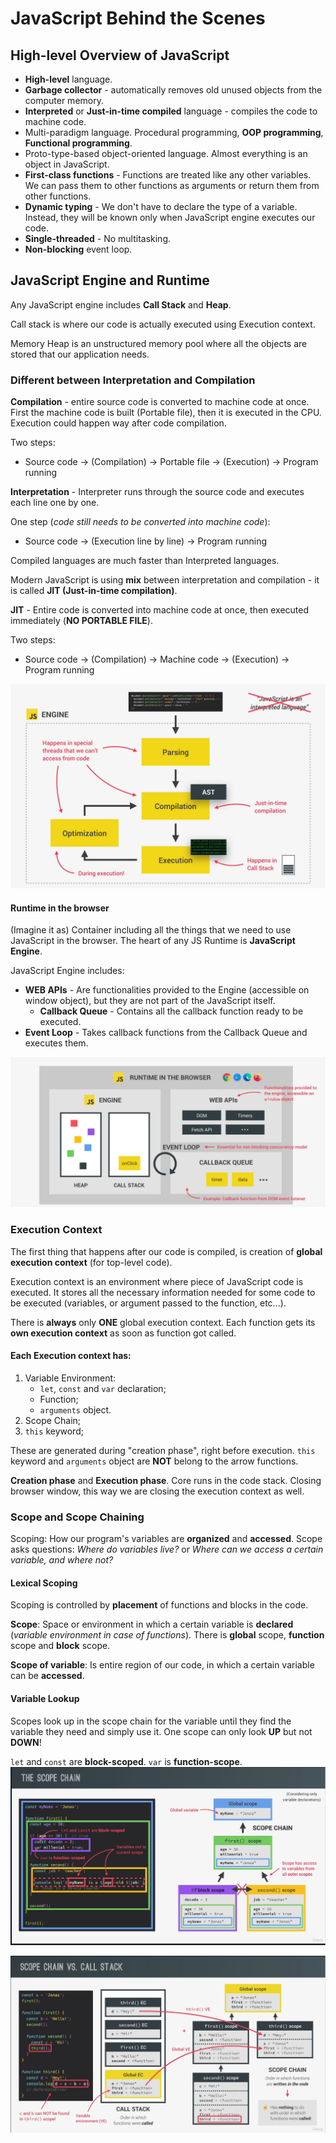 # JavaScript Behind the Scenes

## High-level Overview of JavaScript

- **High-level** language.
- **Garbage collector** - automatically removes old unused objects from the computer memory.
- **Interpreted** or **Just-in-time compiled** language - compiles the code to machine code.
- Multi-paradigm language. Procedural programming, **OOP programming**, **Functional programming**.
- Proto-type-based object-oriented language. Almost everything is an object in JavaScript.
- **First-class functions** - Functions are treated like any other variables. We can pass them to other functions as arguments or return them from other functions.
- **Dynamic typing** - We don't have to declare the type of a variable. Instead, they will be known only when JavaScript engine executes our code.
- **Single-threaded** - No multitasking.
- **Non-blocking** event loop.

## JavaScript Engine and Runtime

Any JavaScript engine includes **Call Stack** and **Heap**.

Call stack is where our code is actually executed using Execution context.

Memory Heap is an unstructured memory pool where all the objects are stored that our application needs.

### Different between Interpretation and Compilation

**Compilation** - entire source code is converted to machine code at once.
First the machine code is built (Portable file), then it is executed in the CPU. 
Execution could happen way after code compilation.

Two steps:
* Source code → (Compilation) → Portable file → (Execution) → Program running

**Interpretation** - Interpreter runs through the source code and executes each line one by one.

One step (_code still needs to be converted into machine code_):
* Source code → (Execution line by line) → Program running

Compiled languages are much faster than Interpreted languages.

Modern JavaScript is using **mix** between interpretation and compilation - it is called **JIT (Just-in-time compilation)**.

**JIT** - Entire code is converted into machine code at once, then executed immediately (**NO PORTABLE FILE**).

Two steps:
* Source code → (Compilation) → Machine code → (Execution) → Program running

![screen-01.png](screen-01.png)

#### Runtime in the browser

(Imagine it as) Container including all the things that we need to use JavaScript in the browser. The heart of any JS Runtime is **JavaScript Engine**.

JavaScript Engine includes:

- **WEB APIs** - Are functionalities provided to the Engine (accessible on window object), but they are not part of the JavaScript itself.    
  - **Callback Queue** - Contains all the callback function ready to be executed.
- **Event Loop** - Takes callback functions from the Callback Queue and executes them.

![screen-02.png](screen-02.png)

### Execution Context

The first thing that happens after our code is compiled, is creation of **global execution context** (for top-level code).

Execution context is an environment where piece of JavaScript code is executed. It stores all the necessary information needed for some code to be executed (variables, or argument passed to the function, etc...).

There is **always** only **ONE** global execution context. Each function gets its **own execution context** as soon as function got called.

#### Each Execution context has: 
1. Variable Environment:
   - `let`, `const` and `var` declaration;
   - Function;
   - `arguments` object.
2. Scope Chain;
3. `this` keyword;

These are generated during "creation phase", right before execution. `this` keyword and `arguments` object are **NOT** belong to the arrow functions.

**Creation phase** and **Execution phase**. Core runs in the code stack.
Closing browser window, this way we are closing the execution context as well.

### Scope and Scope Chaining

Scoping: How our program's variables are **organized** and **accessed**.
Scope asks questions: _Where do variables live?_ or _Where can we access a certain variable, and where not?_

#### Lexical Scoping

Scoping is controlled by **placement** of functions and blocks in the code.

**Scope**: Space or environment in which a certain variable is **declared** (_variable environment in case of functions_). There is **global** scope, **function** scope and **block** scope.

**Scope of variable**: Is entire region of our code, in which a certain variable can be **accessed**.


#### Variable Lookup

Scopes look up in the scope chain for the variable until they find the variable they need and simply use it. One scope can only look **UP** but not **DOWN**!

`let` and `const` are **block-scoped**. `var` is **function-scope**.
![screen-03.png](screen-03.png)

![screen-04.png](screen-04.png)

